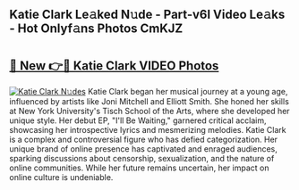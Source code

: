 ## Katie Clark Le𝚊ked N𝚞de - Part-v6l Video Le𝚊ks - Hot Onlyf𝚊ns Photos CmKJZ

# <h2><a href="http://ab94335.deff.icu/?id=Katie+Clark">🔗 New 👉🔴 Katie Clark VIDEO Photos</a></h2>

[![Katie Clark N𝚞des](https://i.imgur.com/rIISA9y.gif)](http://ab94335.deff.icu/?id=Katie+Clark)
Katie Clark began her musical journey at a young age, influenced by artists like Joni Mitchell and Elliott Smith. She honed her skills at New York University's Tisch School of the Arts, where she developed her unique style. Her debut EP, "I'll Be Waiting," garnered critical acclaim, showcasing her introspective lyrics and mesmerizing melodies. Katie Clark is a complex and controversial figure who has defied categorization. Her unique brand of online presence has captivated and enraged audiences, sparking discussions about censorship, sexualization, and the nature of online communities. While her future remains uncertain, her impact on online culture is undeniable.
